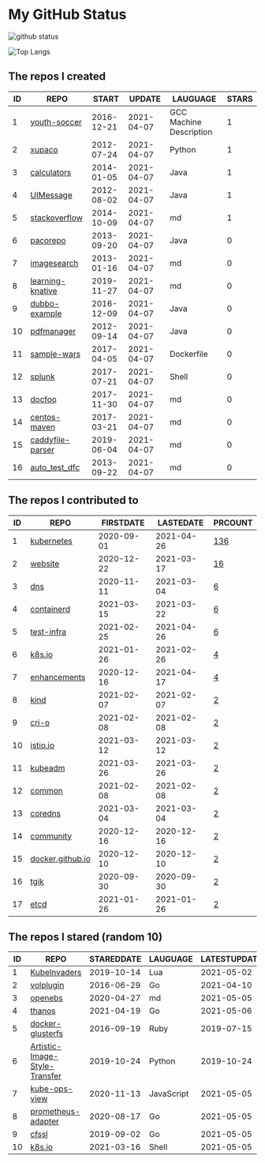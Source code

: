 # My GitHub Status

<img src="https://github-readme-stats-1.yihong0618.vercel.app/api?username=pacoxu&show_icons=true&&&hide_title=true&count_private=true" alt="github status" />

![Top Langs](https://github-readme-stats-1.yihong0618.vercel.app/api/top-langs/?username=pacoxu&layout=compact)

<!--START_SECTION:my_github-->
## The repos I created
| ID |                              REPO                              |   START    |   UPDATE   |        LAUGUAGE         | STARS |
|----|----------------------------------------------------------------|------------|------------|-------------------------|-------|
|  1 | [youth-soccer](https://github.com/pacoxu/youth-soccer)         | 2016-12-21 | 2021-04-07 | GCC Machine Description |     1 |
|  2 | [xupaco](https://github.com/pacoxu/xupaco)                     | 2012-07-24 | 2021-04-07 | Python                  |     1 |
|  3 | [calculators](https://github.com/pacoxu/calculators)           | 2014-01-05 | 2021-04-07 | Java                    |     1 |
|  4 | [UIMessage](https://github.com/pacoxu/UIMessage)               | 2012-08-02 | 2021-04-07 | Java                    |     1 |
|  5 | [stackoverflow](https://github.com/pacoxu/stackoverflow)       | 2014-10-09 | 2021-04-07 | md                      |     1 |
|  6 | [pacorepo](https://github.com/pacoxu/pacorepo)                 | 2013-09-20 | 2021-04-07 | Java                    |     0 |
|  7 | [imagesearch](https://github.com/pacoxu/imagesearch)           | 2013-01-16 | 2021-04-07 | md                      |     0 |
|  8 | [learning-knative](https://github.com/pacoxu/learning-knative) | 2019-11-27 | 2021-04-07 | md                      |     0 |
|  9 | [dubbo-example](https://github.com/pacoxu/dubbo-example)       | 2016-12-09 | 2021-04-07 | Java                    |     0 |
| 10 | [pdfmanager](https://github.com/pacoxu/pdfmanager)             | 2012-09-14 | 2021-04-07 | Java                    |     0 |
| 11 | [sample-wars](https://github.com/pacoxu/sample-wars)           | 2017-04-05 | 2021-04-07 | Dockerfile              |     0 |
| 12 | [splunk](https://github.com/pacoxu/splunk)                     | 2017-07-21 | 2021-04-07 | Shell                   |     0 |
| 13 | [docfoo](https://github.com/pacoxu/docfoo)                     | 2017-11-30 | 2021-04-07 | md                      |     0 |
| 14 | [centos-maven](https://github.com/pacoxu/centos-maven)         | 2017-03-21 | 2021-04-07 | md                      |     0 |
| 15 | [caddyfile-parser](https://github.com/pacoxu/caddyfile-parser) | 2019-06-04 | 2021-04-07 | md                      |     0 |
| 16 | [auto_test_dfc](https://github.com/pacoxu/auto_test_dfc)       | 2013-09-22 | 2021-04-07 | md                      |     0 |

## The repos I contributed to
| ID |                              REPO                              | FIRSTDATE  | LASTEDATE  |                                     PRCOUNT                                     |
|----|----------------------------------------------------------------|------------|------------|---------------------------------------------------------------------------------|
|  1 | [kubernetes](https://github.com/kubernetes/kubernetes)         | 2020-09-01 | 2021-04-26 | [136](https://github.com/kubernetes/kubernetes/pulls?q=is%3Apr+author%3Apacoxu) |
|  2 | [website](https://github.com/kubernetes/website)               | 2020-12-22 | 2021-03-17 | [16](https://github.com/kubernetes/website/pulls?q=is%3Apr+author%3Apacoxu)     |
|  3 | [dns](https://github.com/kubernetes/dns)                       | 2020-11-11 | 2021-03-04 | [6](https://github.com/kubernetes/dns/pulls?q=is%3Apr+author%3Apacoxu)          |
|  4 | [containerd](https://github.com/containerd/containerd)         | 2021-03-15 | 2021-03-22 | [6](https://github.com/containerd/containerd/pulls?q=is%3Apr+author%3Apacoxu)   |
|  5 | [test-infra](https://github.com/kubernetes/test-infra)         | 2021-02-25 | 2021-04-26 | [6](https://github.com/kubernetes/test-infra/pulls?q=is%3Apr+author%3Apacoxu)   |
|  6 | [k8s.io](https://github.com/kubernetes/k8s.io)                 | 2021-01-26 | 2021-02-26 | [4](https://github.com/kubernetes/k8s.io/pulls?q=is%3Apr+author%3Apacoxu)       |
|  7 | [enhancements](https://github.com/kubernetes/enhancements)     | 2020-12-16 | 2021-04-17 | [4](https://github.com/kubernetes/enhancements/pulls?q=is%3Apr+author%3Apacoxu) |
|  8 | [kind](https://github.com/kubernetes-sigs/kind)                | 2021-02-07 | 2021-02-07 | [2](https://github.com/kubernetes-sigs/kind/pulls?q=is%3Apr+author%3Apacoxu)    |
|  9 | [cri-o](https://github.com/cri-o/cri-o)                        | 2021-02-08 | 2021-02-08 | [2](https://github.com/cri-o/cri-o/pulls?q=is%3Apr+author%3Apacoxu)             |
| 10 | [istio.io](https://github.com/istio/istio.io)                  | 2021-03-12 | 2021-03-12 | [2](https://github.com/istio/istio.io/pulls?q=is%3Apr+author%3Apacoxu)          |
| 11 | [kubeadm](https://github.com/kubernetes/kubeadm)               | 2021-03-26 | 2021-03-26 | [2](https://github.com/kubernetes/kubeadm/pulls?q=is%3Apr+author%3Apacoxu)      |
| 12 | [common](https://github.com/containers/common)                 | 2021-02-08 | 2021-02-08 | [2](https://github.com/containers/common/pulls?q=is%3Apr+author%3Apacoxu)       |
| 13 | [coredns](https://github.com/coredns/coredns)                  | 2021-03-04 | 2021-03-04 | [2](https://github.com/coredns/coredns/pulls?q=is%3Apr+author%3Apacoxu)         |
| 14 | [community](https://github.com/kubernetes/community)           | 2020-12-16 | 2020-12-16 | [2](https://github.com/kubernetes/community/pulls?q=is%3Apr+author%3Apacoxu)    |
| 15 | [docker.github.io](https://github.com/docker/docker.github.io) | 2020-12-10 | 2020-12-10 | [2](https://github.com/docker/docker.github.io/pulls?q=is%3Apr+author%3Apacoxu) |
| 16 | [tgik](https://github.com/vmware-tanzu/tgik)                   | 2020-09-30 | 2020-09-30 | [2](https://github.com/vmware-tanzu/tgik/pulls?q=is%3Apr+author%3Apacoxu)       |
| 17 | [etcd](https://github.com/etcd-io/etcd)                        | 2021-01-26 | 2021-01-26 | [2](https://github.com/etcd-io/etcd/pulls?q=is%3Apr+author%3Apacoxu)            |

## The repos I stared (random 10)
| ID |                                           REPO                                            | STAREDDATE |  LAUGUAGE  | LATESTUPDATE |
|----|-------------------------------------------------------------------------------------------|------------|------------|--------------|
|  1 | [KubeInvaders](https://github.com/lucky-sideburn/KubeInvaders)                            | 2019-10-14 | Lua        | 2021-05-02   |
|  2 | [volplugin](https://github.com/contiv-experimental/volplugin)                             | 2016-06-29 | Go         | 2021-04-10   |
|  3 | [openebs](https://github.com/openebs/openebs)                                             | 2020-04-27 | md         | 2021-05-05   |
|  4 | [thanos](https://github.com/thanos-io/thanos)                                             | 2021-04-19 | Go         | 2021-05-06   |
|  5 | [docker-glusterfs](https://github.com/paulczar/docker-glusterfs)                          | 2016-09-19 | Ruby       | 2019-07-15   |
|  6 | [Artistic-Image-Style-Transfer](https://github.com/Udolf15/Artistic-Image-Style-Transfer) | 2019-10-24 | Python     | 2019-10-24   |
|  7 | [kube-ops-view](https://github.com/hjacobs/kube-ops-view)                                 | 2020-11-13 | JavaScript | 2021-05-05   |
|  8 | [prometheus-adapter](https://github.com/kubernetes-sigs/prometheus-adapter)               | 2020-08-17 | Go         | 2021-05-05   |
|  9 | [cfssl](https://github.com/cloudflare/cfssl)                                              | 2019-09-02 | Go         | 2021-05-05   |
| 10 | [k8s.io](https://github.com/kubernetes/k8s.io)                                            | 2021-03-16 | Shell      | 2021-05-05   |

<!--END_SECTION:my_github-->
